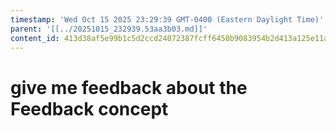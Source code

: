 ```yaml
---
timestamp: 'Wed Oct 15 2025 23:29:39 GMT-0400 (Eastern Daylight Time)'
parent: '[[../20251015_232939.53aa3b03.md]]'
content_id: 413d38af5e99b1c5d2ccd24072387fcff6450b9083954b2d413a125e11a79f2c
---
```


# give me feedback about the Feedback concept
